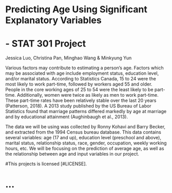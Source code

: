 # Predicting Age Using Significant Explanatory Variables
# - STAT 301 Project

Jessica Luo, Christina Pan, Minghao Wang & Minkyung Yun

Various factors may contribute to estimating a person’s age. Factors which may be associated with age include employment status, 
education level, and/or marital status. According to Statistics Canada, 15 to 24 were the most likely to work part-time, followed 
by workers aged 55 and older. People in the core working ages of 25 to 54 were the least likely to be part-time. Additionally, 
women were twice as likely as men to work part-time. 
These part-time rates have been relatively stable over the last 20 years (Patterson, 2018). 
A 2013 study published by the US Bureau of Labor Statistics found that marriage patterns differed markedly by 
age at marriage and by educational attainment (Aughinbaugh et al., 2013).

The data we will be using was collected by Ronny Kohavi and Barry Becker, and extracted from the 1994 Census bureau database.
This data contains several variables: age (17 and up), education level (preschool and above), marital status, relationship status, 
race, gender, occupation, weekly working hours, etc. 
We will be focusing on the prediction of average age, as well as the relationship between age and input variables in our project.

#This projects is licensed [#LICENSE].

# ...
